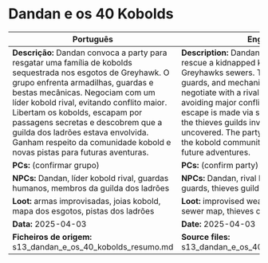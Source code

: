 # Dandan e os 40 Kobolds

| Português | English |
|-----------|---------|
| **Descrição:** Dandan convoca a party para resgatar uma família de kobolds sequestrada nos esgotos de Greyhawk. O grupo enfrenta armadilhas, guardas e bestas mecânicas. Negociam com um líder kobold rival, evitando conflito maior. Libertam os kobolds, escapam por passagens secretas e descobrem que a guilda dos ladrões estava envolvida. Ganham respeito da comunidade kobold e novas pistas para futuras aventuras.<br> | **Description:** Dandan gathers the party to rescue a kidnapped kobold family from Greyhawks sewers. The group faces traps, guards, and mechanical beasts. They negotiate with a rival kobold leader, avoiding major conflict. Kobolds are freed, escape is made via secret passages, and the thieves guilds involvement is uncovered. The party gains the respect of the kobold community and new leads for future adventures.<br> |
| **PCs:** (confirmar grupo) | **PCs:** (confirm party) |
| **NPCs:** Dandan, líder kobold rival, guardas humanos, membros da guilda dos ladrões | **NPCs:** Dandan, rival kobold leader, human guards, thieves guild members |
| **Loot:** armas improvisadas, joias kobold, mapa dos esgotos, pistas dos ladrões | **Loot:** improvised weapons, kobold jewels, sewer map, thieves clues |
| **Data:** 2025-04-03 | **Date:** 2025-04-03 |
| **Ficheiros de origem:** s13_dandan_e_os_40_kobolds_resumo.md | **Source files:** s13_dandan_e_os_40_kobolds_resumo.md |


















